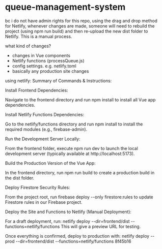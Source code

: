 # queue-management-system

bc i do not have admin rights for this repo, using the drag and drop method for Netlify, whenever changes are made, someone will need to rebuild the project (using npm run build) and then re-upload the new dist folder to Netlify. This is a manual process.

what kind of changes?
- changes in Vue components
- Netlify functions (processQueue.js)
- config settings. e.g. netlify.toml
- basically any production site changes

using netlify:
Summary of Commands & Instructions:

Install Frontend Dependencies:

Navigate to the frontend directory and run npm install to install all Vue app dependencies.

Install Netlify Functions Dependencies:

Go to the netlify/functions directory and run npm install to install the required modules (e.g., firebase-admin).

Run the Development Server Locally:

From the frontend folder, execute npm run dev to launch the local development server (typically available at http://localhost:5173).

Build the Production Version of the Vue App:

In the frontend directory, run npm run build to create a production build in the dist folder.

Deploy Firestore Security Rules:

From the project root, run firebase deploy --only firestore:rules to update Firestore rules in our Firebase project.

Deploy the Site and Functions to Netlify (Manual Deployment):

For a draft deployment, run:
netlify deploy --dir=frontend/dist --functions=netlify/functions
This will give a preview URL for testing.

Once everything is confirmed, deploy to production with:
netlify deploy --prod --dir=frontend/dist --functions=netlify/functions
8f45b16
